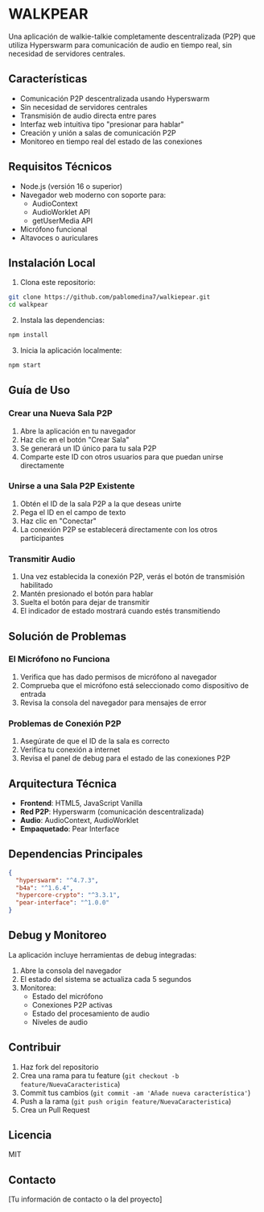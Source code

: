 # WALKPEAR

Una aplicación de walkie-talkie completamente descentralizada (P2P) que utiliza Hyperswarm para comunicación de audio en tiempo real, sin necesidad de servidores centrales.

## Características

- Comunicación P2P descentralizada usando Hyperswarm
- Sin necesidad de servidores centrales
- Transmisión de audio directa entre pares
- Interfaz web intuitiva tipo "presionar para hablar"
- Creación y unión a salas de comunicación P2P
- Monitoreo en tiempo real del estado de las conexiones

## Requisitos Técnicos

- Node.js (versión 16 o superior)
- Navegador web moderno con soporte para:
  - AudioContext
  - AudioWorklet API
  - getUserMedia API
- Micrófono funcional
- Altavoces o auriculares

## Instalación Local

1. Clona este repositorio:
```bash
git clone https://github.com/pablomedina7/walkiepear.git
cd walkpear
```

2. Instala las dependencias:
```bash
npm install
```

3. Inicia la aplicación localmente:
```bash
npm start
```

## Guía de Uso

### Crear una Nueva Sala P2P

1. Abre la aplicación en tu navegador
2. Haz clic en el botón "Crear Sala"
3. Se generará un ID único para tu sala P2P
4. Comparte este ID con otros usuarios para que puedan unirse directamente

### Unirse a una Sala P2P Existente

1. Obtén el ID de la sala P2P a la que deseas unirte
2. Pega el ID en el campo de texto
3. Haz clic en "Conectar"
4. La conexión P2P se establecerá directamente con los otros participantes

### Transmitir Audio

1. Una vez establecida la conexión P2P, verás el botón de transmisión habilitado
2. Mantén presionado el botón para hablar
3. Suelta el botón para dejar de transmitir
4. El indicador de estado mostrará cuando estés transmitiendo

## Solución de Problemas

### El Micrófono no Funciona

1. Verifica que has dado permisos de micrófono al navegador
2. Comprueba que el micrófono está seleccionado como dispositivo de entrada
3. Revisa la consola del navegador para mensajes de error

### Problemas de Conexión P2P

1. Asegúrate de que el ID de la sala es correcto
2. Verifica tu conexión a internet
3. Revisa el panel de debug para el estado de las conexiones P2P

## Arquitectura Técnica

- **Frontend**: HTML5, JavaScript Vanilla
- **Red P2P**: Hyperswarm (comunicación descentralizada)
- **Audio**: AudioContext, AudioWorklet
- **Empaquetado**: Pear Interface

## Dependencias Principales

```json
{
  "hyperswarm": "^4.7.3",
  "b4a": "^1.6.4",
  "hypercore-crypto": "^3.3.1",
  "pear-interface": "^1.0.0"
}
```

## Debug y Monitoreo

La aplicación incluye herramientas de debug integradas:

1. Abre la consola del navegador
2. El estado del sistema se actualiza cada 5 segundos
3. Monitorea:
   - Estado del micrófono
   - Conexiones P2P activas
   - Estado del procesamiento de audio
   - Niveles de audio

## Contribuir

1. Haz fork del repositorio
2. Crea una rama para tu feature (`git checkout -b feature/NuevaCaracteristica`)
3. Commit tus cambios (`git commit -am 'Añade nueva característica'`)
4. Push a la rama (`git push origin feature/NuevaCaracteristica`)
5. Crea un Pull Request

## Licencia

MIT

## Contacto

[Tu información de contacto o la del proyecto] 